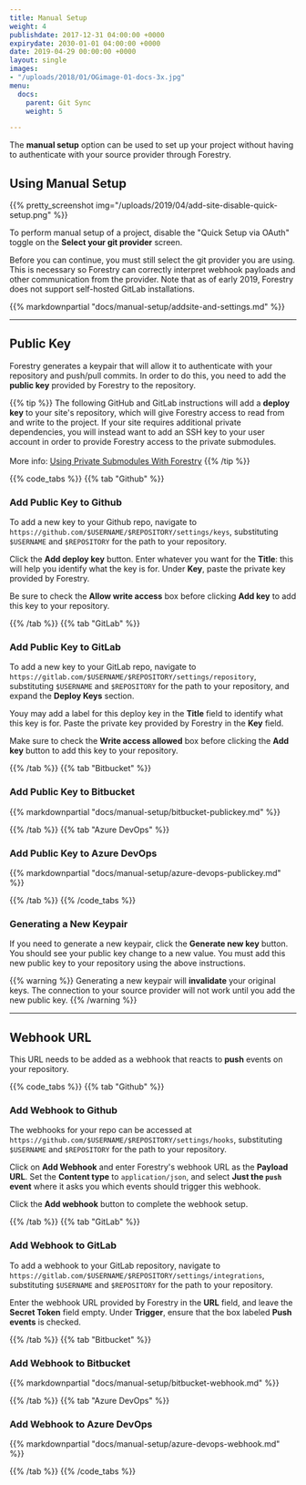 ```yaml
---
title: Manual Setup
weight: 4
publishdate: 2017-12-31 04:00:00 +0000
expirydate: 2030-01-01 04:00:00 +0000
date: 2019-04-29 00:00:00 +0000
layout: single
images:
- "/uploads/2018/01/OGimage-01-docs-3x.jpg"
menu:
  docs:
    parent: Git Sync
    weight: 5

---
```

The **manual setup** option can be used to set up your project without having to authenticate with your source provider through Forestry.

## Using Manual Setup


{{% pretty_screenshot img="/uploads/2019/04/add-site-disable-quick-setup.png" %}}

To perform manual setup of a project, disable the "Quick Setup via OAuth" toggle on the **Select your git provider** screen.

Before you can continue, you must still select the git provider you are using. This is necessary so Forestry can correctly interpret webhook payloads and other communication from the provider. Note that as of early 2019, Forestry does not support self-hosted GitLab installations. 

{{% markdownpartial "docs/manual-setup/addsite-and-settings.md" %}}

---

## Public Key

Forestry generates a keypair that will allow it to authenticate with your repository and push/pull commits. In order to do this, you need to add the **public key** provided by Forestry to the repository.

{{% tip %}}
The following GitHub and GitLab instructions will add a **deploy key** to your site's repository, which will give Forestry access to read from and write to the project. If your site requires additional private dependencies, you will instead want to add an SSH key to your user account in order to provide Forestry access to the private submodules.
<br /><br />
More info: [Using Private Submodules With Forestry](/docs/troubleshooting/using-private-submodules/)
{{% /tip %}}


{{% code_tabs %}}
{{% tab "Github" %}}

### Add Public Key to Github

To add a new key to your Github repo, navigate to `https://github.com/$USERNAME/$REPOSITORY/settings/keys`, substituting `$USERNAME` and `$REPOSITORY` for the path to your repository.

Click the **Add deploy key** button. Enter whatever you want for the **Title**: this will help you identify what the key is for. Under **Key**, paste the private key provided by Forestry.

Be sure to check the **Allow write access** box before clicking **Add key** to add this key to your repository.

{{% /tab %}}
{{% tab "GitLab" %}}

### Add Public Key to GitLab

To add a new key to your GitLab repo, navigate to `https://gitlab.com/$USERNAME/$REPOSITORY/settings/repository`, substituting `$USERNAME` and `$REPOSITORY` for the path to your repository, and expand the **Deploy Keys** section.

Youy may add a label for this deploy key in the **Title** field to identify what this key is for. Paste the private key provided by Forestry in the **Key** field.

Make sure to check the **Write access allowed** box before clicking the **Add key** button to add this key to your repository.

{{% /tab %}}
{{% tab "Bitbucket" %}}

### Add Public Key to Bitbucket

{{% markdownpartial "docs/manual-setup/bitbucket-publickey.md" %}}

{{% /tab %}}
{{% tab "Azure DevOps" %}}

### Add Public Key to Azure DevOps

{{% markdownpartial "docs/manual-setup/azure-devops-publickey.md" %}}

{{% /tab %}}
{{% /code_tabs %}}

### Generating a New Keypair

If you need to generate a new keypair, click the **Generate new key** button. You should see your public key change to a new value. You must add this new public key to your repository using the above instructions.

{{% warning %}}
Generating a new keypair will **invalidate** your original keys. The connection to your source provider will not work until you add the new public key.
{{% /warning %}}

---

## Webhook URL

This URL needs to be added as a webhook that reacts to **push** events on your repository.

{{% code_tabs %}}
{{% tab "Github" %}}
### Add Webhook to Github

The webhooks for your repo can be accessed at `https://github.com/$USERNAME/$REPOSITORY/settings/hooks`, substituting `$USERNAME` and `$REPOSITORY` for the path to your repository.

Click on **Add Webhook** and enter Forestry's webhook URL as the **Payload URL**. Set the **Content type** to `application/json`, and select **Just the `push` event** where it asks you which events should trigger this webhook.

Click the **Add webhook** button to complete the webhook setup.

{{% /tab %}}
{{% tab "GitLab" %}}

### Add Webhook to GitLab

To add a webhook to your GitLab repository, navigate to `https://gitlab.com/$USERNAME/$REPOSITORY/settings/integrations`, substituting `$USERNAME` and `$REPOSITORY` for the path to your repository.

Enter the webhook URL provided by Forestry in the **URL** field, and leave the **Secret Token** field empty. Under **Trigger**, ensure that the box labeled **Push events** is checked.

{{% /tab %}}
{{% tab "Bitbucket" %}}

### Add Webhook to Bitbucket

{{% markdownpartial "docs/manual-setup/bitbucket-webhook.md" %}}

{{% /tab %}}
{{% tab "Azure DevOps" %}}

### Add Webhook to Azure DevOps

{{% markdownpartial "docs/manual-setup/azure-devops-webhook.md" %}}

{{% /tab %}}
{{% /code_tabs %}}
